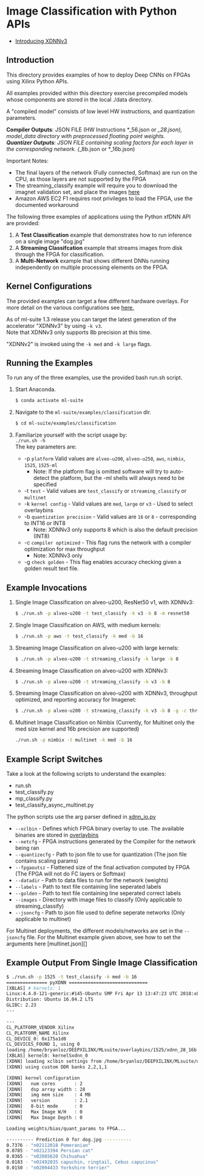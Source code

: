 # Image Classification with Python APIs

- [Introducing XDNNv3](#example-invocations) 

## Introduction
This directory provides examples of how to deploy Deep CNNs on FPGAs using Xilinx Python APIs.

All examples provided within this directory exercise precompiled models whose components are stored in the local ./data directory.  

A "compiled model" consists of low level HW instructions, and quantization parameters. 

**Compiler Outputs**:  JSON FILE (HW Instructions *_56.json or *_28.json), model_data directory with preprocessed floating point weights.  
**Quantizer Outputs**: JSON FILE containing scaling factors for each layer in the corresponding network. (*_8b.json or *_16b.json)  

Important Notes:
 - The final layers of the network (Fully connected, Softmax) are run on the CPU, as those layers are not supported by the FPGA
 - The streaming_classify example will require you to download the imagnet validation set, and place the images [here](../../models/data/ilsvrc12/ilsvrc12_img_val/replace_this_file_with_dataset.md)  
 - Amazon AWS EC2 F1 requires root privileges to load the FPGA, use the documented workaround

The following three examples of applications using the Python xfDNN API are provided:

1. A **Test Classification** example that demonstrates how to run inference on a single image "dog.jpg"
2. A **Streaming Classifcation** example that streams images from disk through the FPGA for classification.
3. A **Multi-Network** example that shows different DNNs running independently on multiple processing elements on the FPGA.  

## Kernel Configurations
The provided examples can target a few different hardware overlays. For more detail on the various configurations see [here.](../../overlaybins/README.md)  
  
As of ml-suite 1.3 release you can target the latest generation of the accelerator "XDNNv3" by using `-k v3`.  
Note that XDNNv3 only supports 8b precision at this time.  

"XDNNv2" is invoked using the `-k med` and `-k large` flags.  

## Running the Examples  

To run any of the three examples, use the provided bash run.sh script. 

1. Start Anaconda.
    ```sh
    $ conda activate ml-suite
    ```

2. Navigate to the `ml-suite/examples/classification` dir.
    ```sh
    $ cd ml-suite/examples/classification
    ```

3. Familiarize yourself with the script usage by:  
  `./run.sh -h`  
  The key parameters are:
    - -p `platform` Valid values are `alveo-u200`, `alveo-u250`, `aws`, `nimbix`, `1525`, `1525-ml`
      - Note: If the platform flag is omitted software will try to auto-detect the platform, but the -ml shells will always need to be specified
    - -t `test` - Valid values are `test_classify` or `streaming_classify` or `multinet`
    - -k `kernel config` - Valid values are `med`, `large` or `v3` - Used to select overlaybins
    - -b `quantization precision` - Valid values are `16` or `8` - corresponding to INT16 or INT8
      - Note: XDNNv3 only supports 8 which is also the default precision (INT8)
    - -c `compiler optimized` - This flag runs the network with a compiler optimization for max throughput
      - Note: XDNNv3 only
    - -g `check golden` - This flag enables accuracy checking given a golden result text file.   

## Example Invocations
1. Single Image Classification on alveo-u200, ResNet50 v1, with XDNNv3:
    ```sh
    $ ./run.sh -p alveo-u200 -t test_classify -k v3 -b 8 -m resnet50
    ```
2. Single Image Classification on AWS, with medium kernels:
    ```sh
    $ ./run.sh -p aws -t test_classify -k med -b 16
    ```
3. Streaming Image Classification on alveo-u200 with large kernels:
    ```sh
    $ ./run.sh -p alveo-u200 -t streaming_classify -k large -b 8
    ```
4. Streaming Image Classification on alveo-u200 with XDNNv3:
    ```sh
    $ ./run.sh -p alveo-u200 -t streaming_classify -k v3 -b 8
    ```
5. Streaming Image Classification on alveo-u200 with XDNNv3, throughput optimized, and reporting accuracy for Imagenet:
    ```sh
    $ ./run.sh -p alveo-u200 -t streaming_classify -k v3 -b 8 -g -c throughput
    ```
6. Multinet Image Classification on Nimbix (Currently, for Multinet only the med size kernel and 16b precision are supported)
    ```sh
    ./run.sh -p nimbix -t multinet -k med -b 16
    ```

## Example Script Switches
Take a look at the following scripts to understand the examples:
* run.sh
* test_classify.py
* mp_classify.py
* test_classify_async_multinet.py  

The python scripts use the arg parser defined in [xdnn_io.py](../../xfdnn/rt/xdnn_io.py)

- `--xclbin` 		  - Defines which FPGA binary overlay to use. The available binaries are stored in [overlaybins](../../overlaybins)
- `--netcfg` 	    - FPGA instructions generated by the Compiler for the network being ran
- `--quantizecfg` - Path to json file to use for quantization (The json file contains scaling params)
- `--fpgaoutsz`	  - Flattened size of the final activation computed by FPGA (The FPGA will not do FC layers or Softmax)
- `--datadir`		  - Path to data files to run for the network (weights)
- `--labels`		  - Path to text file containing line seperated labels
- `--golden`		  - Path to text file containing line seperated correct labels
- `--images`	    - Directory with image files to classify (Only applicable to streaming_classify)
- `--jsoncfg`     - Path to json file used to define seperate networks (Only applicable to multinet)

For Multinet deployments, the different models/networks are set in the `--jsoncfg` file. For the Multinet example given above, see how to set the arguments here [multinet.json][]

## Example Output From Single Image Classification

  ```sh
  $ ./run.sh -p 1525 -t test_classify -k med -b 16
  =============== pyXDNN =============================
  [XBLAS] # kernels: 1
  Linux:4.4.0-121-generic:#145-Ubuntu SMP Fri Apr 13 13:47:23 UTC 2018:x86_64
  Distribution: Ubuntu 16.04.2 LTS
  GLIBC: 2.23
  ---

  ---
  CL_PLATFORM_VENDOR Xilinx
  CL_PLATFORM_NAME Xilinx
  CL_DEVICE_0: 0x175a1d0
  CL_DEVICES_FOUND 1, using 0
  loading /home/bryanloz/DEEPXILINX/MLsuite/overlaybins/1525/xdnn_28_16b.xclbin
  [XBLAS] kernel0: kernelSxdnn_0
  [XDNN] loading xclbin settings from /home/bryanloz/DEEPXILINX/MLsuite/overlaybins/1525/xdnn_28_16b.xclbin.json
  [XDNN] using custom DDR banks 2,2,1,1

  [XDNN] kernel configuration
  [XDNN]   num cores       : 2
  [XDNN]   dsp array width : 28
  [XDNN]   img mem size    : 4 MB
  [XDNN]   version         : 2.1
  [XDNN]   8-bit mode      : 0
  [XDNN]   Max Image W/H   : 0
  [XDNN]   Max Image Depth : 0

  Loading weights/bias/quant_params to FPGA...

  ---------- Prediction 0 for dog.jpg ----------
  0.7376 - "n02112018 Pomeranian"
  0.0785 - "n02123394 Persian cat"
  0.0365 - "n02085620 Chihuahua"
  0.0183 - "n02492035 capuchin, ringtail, Cebus capucinus"
  0.0150 - "n02094433 Yorkshire terrier"
  ```

